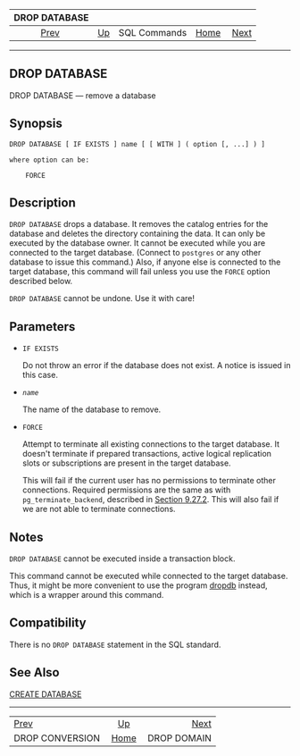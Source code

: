 <!--?xml version="1.0" encoding="UTF-8" standalone="no"?-->

|                    DROP DATABASE                   |                                        |              |                                                       |                                            |
| :------------------------------------------------: | :------------------------------------- | :----------: | ----------------------------------------------------: | -----------------------------------------: |
| [Prev](sql-dropconversion.html "DROP CONVERSION")  | [Up](sql-commands.html "SQL Commands") | SQL Commands | [Home](index.html "PostgreSQL 17devel Documentation") |  [Next](sql-dropdomain.html "DROP DOMAIN") |

***

[]()

## DROP DATABASE

DROP DATABASE — remove a database

## Synopsis

    DROP DATABASE [ IF EXISTS ] name [ [ WITH ] ( option [, ...] ) ]

    where option can be:

        FORCE

## Description

`DROP DATABASE` drops a database. It removes the catalog entries for the database and deletes the directory containing the data. It can only be executed by the database owner. It cannot be executed while you are connected to the target database. (Connect to `postgres` or any other database to issue this command.) Also, if anyone else is connected to the target database, this command will fail unless you use the `FORCE` option described below.

`DROP DATABASE` cannot be undone. Use it with care!

## Parameters

*   `IF EXISTS`

    Do not throw an error if the database does not exist. A notice is issued in this case.

*   *`name`*

    The name of the database to remove.

*   `FORCE`

    Attempt to terminate all existing connections to the target database. It doesn't terminate if prepared transactions, active logical replication slots or subscriptions are present in the target database.

    This will fail if the current user has no permissions to terminate other connections. Required permissions are the same as with `pg_terminate_backend`, described in [Section 9.27.2](functions-admin.html#FUNCTIONS-ADMIN-SIGNAL "9.27.2. Server Signaling Functions"). This will also fail if we are not able to terminate connections.

## Notes

`DROP DATABASE` cannot be executed inside a transaction block.

This command cannot be executed while connected to the target database. Thus, it might be more convenient to use the program [dropdb](app-dropdb.html "dropdb") instead, which is a wrapper around this command.

## Compatibility

There is no `DROP DATABASE` statement in the SQL standard.

## See Also

[CREATE DATABASE](sql-createdatabase.html "CREATE DATABASE")

***

|                                                    |                                                       |                                            |
| :------------------------------------------------- | :---------------------------------------------------: | -----------------------------------------: |
| [Prev](sql-dropconversion.html "DROP CONVERSION")  |         [Up](sql-commands.html "SQL Commands")        |  [Next](sql-dropdomain.html "DROP DOMAIN") |
| DROP CONVERSION                                    | [Home](index.html "PostgreSQL 17devel Documentation") |                                DROP DOMAIN |
